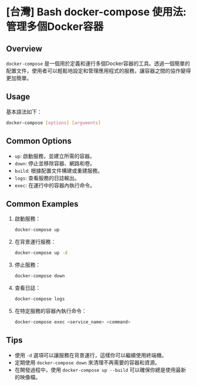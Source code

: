 # [台灣] Bash docker-compose 使用法: 管理多個Docker容器

## Overview
`docker-compose` 是一個用於定義和運行多個Docker容器的工具。透過一個簡單的配置文件，使用者可以輕鬆地設定和管理應用程式的服務，讓容器之間的協作變得更加簡單。

## Usage
基本語法如下：
```bash
docker-compose [options] [arguments]
```

## Common Options
- `up`: 啟動服務，並建立所需的容器。
- `down`: 停止並移除容器、網路和卷。
- `build`: 根據配置文件構建或重建服務。
- `logs`: 查看服務的日誌輸出。
- `exec`: 在運行中的容器內執行命令。

## Common Examples
1. 啟動服務：
    ```bash
    docker-compose up
    ```

2. 在背景運行服務：
    ```bash
    docker-compose up -d
    ```

3. 停止服務：
    ```bash
    docker-compose down
    ```

4. 查看日誌：
    ```bash
    docker-compose logs
    ```

5. 在特定服務的容器內執行命令：
    ```bash
    docker-compose exec <service_name> <command>
    ```

## Tips
- 使用 `-d` 選項可以讓服務在背景運行，這樣你可以繼續使用終端機。
- 定期使用 `docker-compose down` 來清理不再需要的容器和資源。
- 在開發過程中，使用 `docker-compose up --build` 可以確保你總是使用最新的映像檔。